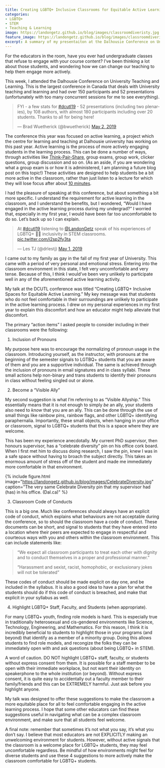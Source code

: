 ```yaml
---
title: Creating LGBTQ+ Inclusive Classrooms for Equitable Active Learning
categories:
- LGBTQ+
- STEM
- Teaching & Learning
image: https://landongetz.github.io/blog/images/classroomdiveristy.jpg
feature_image: https://landongetz.github.io/blog/images/classroomdiveristy.jpg
excerpt: A summary of my presentaiton at the Dalhousie Conference on University Teaching and Learning on LGBTQ+ Inclusive Spaces. "Quick tips" included! 
---
```


For the educators in the room, have you ever had undergraduate classes that refuse to engage with your course content? I’ve been thinking a lot about those students, and wondering how we can change our teaching to help them engage more actively. 

This week, I attended the Dalhousie Conference on University Teaching and Learning. This is the largest conference in Canada that deals with University teaching and learning and had over 150 participants and 52 presentations (unfortunately with too many concurrent sessions for me to see everything).

<blockquote class="twitter-tweet tw-align-center" data-lang="en"><p lang="en" dir="ltr">FYI - a few stats for <a href="https://twitter.com/hashtag/dcutl19?src=hash&amp;ref_src=twsrc%5Etfw">#dcutl19</a> - 52 presentations (including two plenaries), by 108 authors, with almost 180 participants including over 20 students.  Thanks to all for being here!</p>&mdash; Brad Wuetherick (@bwuetherick) <a href="https://twitter.com/bwuetherick/status/1123936462188056576?ref_src=twsrc%5Etfw">May 2, 2019</a></blockquote>
<script async src="https://platform.twitter.com/widgets.js" charset="utf-8"></script>

The conference this year was focused on active learning, a project which the centre for learning and teaching at Dalhousie university has working on this past year. Active learning is the process of more actively engaging students in the learning process. This can be done a number of ways, through activities like <a href="http://www.adlit.org/strategies/23277/">Think-Pair-Share</a>, group exams, group work, clicker questions, group discussion and so on. (As an aside, if you are wondering what a group exam is or how it is administered, I am planning a future blog post on this topic!) These activities are designed to help students be a bit more active in the classroom, rather than just listen to a lecture for which they will lose focus after about <a href="https://www.opencolleges.edu.au/informed/features/30-tricks-for-capturing-students-attention/">10 minutes</a>.

I had the pleasure of speaking at this conference, but about something a bit more specific. I understand the requirement for active learning in the classroom, and I understand the benefits, but I wondered, “Would I have engaged in the active learning process during my undergrad?” I worried that, especially in my first year, I would have been far too uncomfortable to do so. Let’s back up so I can explain.

<blockquote class="twitter-tweet tw-align-center" data-lang="en"><p lang="en" dir="ltr">At <a href="https://twitter.com/hashtag/dcutl19?src=hash&amp;ref_src=twsrc%5Etfw">#dcutl19</a> listening to <a href="https://twitter.com/LandonGetz?ref_src=twsrc%5Etfw">@LandonGetz</a> speak of his experiences of LGBTQ+ 🏳️‍🌈 inclusivity in STEM classrooms. <a href="https://t.co/i2sp2fy3ta">pic.twitter.com/i2sp2fy3ta</a></p>&mdash; Les TJ (@drlestj) <a href="https://twitter.com/drlestj/status/1123637049737842689?ref_src=twsrc%5Etfw">May 1, 2019</a></blockquote>
<script async src="https://platform.twitter.com/widgets.js" charset="utf-8"></script>

I came out to my family as gay in the fall of my first year of University. This came with a period of very personal and emotional stress. Entering into the classroom environment in this state, I felt very uncomfortable and very tense. Because of this, I think I would’ve been very unlikely to participate well in any of the aforementioned active learning activity.

My talk at the DCUTL conference was titled “Creating LGBTQ+ Inclusive Spaces for Equitable Active Learning.” My key message was that students who do not feel comfortable in their surroundings are unlikely to participate in the active learning process. I drew on my personal experiences in my first year to explain this discomfort and how an educator might help alleviate that discomfort.

The primary “action items” I asked people to consider including in their classrooms were the following:

1. Inclusion of Pronouns

My purpose here was to encourage the normalizing of pronoun usage in the classroom. Introducing yourself, as the instructor, with pronouns at the beginning of the semester signals to LGTBQ+ students that you are aware of them and you are a supportive individual. The same is achieved through the inclusion of pronouns in email signatures and in class syllabi. These small actions help non-binary and trans students to identify their pronouns in class without feeling singled out or alone.

2. Become a “Visible Ally”

My second suggestion is what I’m referring to as “Visible Allyship.” This essentially means that it is not enough to simply *be* an ally, your students also need to *know* that you are an ally. This can be done through the use of small things like rainbow pins, rainbow flags, and other LGBTQ+ identifying paraphernalia. Importantly, these small objects, when hanging in your office or classroom, signal to LGBTQ+ students that this is a space where they are welcome.

This has been my experience anecdotally. My current PhD supervisor, then honours supervisor, has a “celebrate diversity” pin on his office cork board. When I first met him to discuss doing research, I saw the pin, knew I was in a safe space without having to broach the subject directly. This takes an enormous amount of stress off of the student and made me immediately more comfortable in that environment.

{% include figure.html image="https://landongetz.github.io/blog/images/CelebrateDiversity.jpg" caption="The very same Celebrate Diversity pin that my supervisor had (has) in his office. (Dal.ca)" %}

3. Classroom Code of Conducts

This is a big one. Much like conferences should always have an explicit code of conduct, which explains what behaviours are not acceptable during the conference, so to should the classroom have a code of conduct. These documents can be short, and signal to students that they have entered into a location where their peers are expected to engage in respectful and courteous ways with you and others within the classroom environment. This can include statements like:

<blockquote>
  <p>“We expect all classroom participants to treat each other with dignity and to conduct themselves in a proper and professional manner.”
</p>
    <p>“Harassment and sexist, racist, homophobic, or exclusionary jokes will not be tolerated”
</p>
</blockquote>

These codes of conduct should be made explicit on day one, and be included in the syllabus. It is also a good idea to have a plan for what the students should do if this code of conduct is breached, and make that explicit in your syllabus as well.

4. Highlight LGBTQ+ Staff, Faculty, and Students (when appropriate).

For many LGBTQ+ youth, finding role models is hard. This is especially true in traditionally heterosexual and cis-gendered environments like Science, Technology, Engineering, and Mathematics. For this reason, I think it is incredibly beneficial to students to highlight those in your programs (and beyond) that identify as a member of a minority group. Doing this allows students to find role models, and recongize the folks they can be immediately open with and ask questions (about being LGBTQ+ in STEM).

A word of caution. DO NOT highlight LGBTQ+ staff, faculty, or students without express consent from them. It is possible for a staff member to be open with their immediate workplace, but not want their identity on speakerphone to the whole institution (or beyond). Without express consent, it is quite easy to accidentally out a faculty member to their family/friends and this can be EXTREMELY harmful. Just ask before you highlight anyone.

My talk was designed to offer these suggestions to make the classroom a more equitable place for all to feel comfortable engaging in the active learning process. I hope that some other educators can find these suggestions useful in navigating what can be a complex classroom environment, and make sure that all students feel welcome.

A final note: remember that sometimes it’s not what you say, it’s what you don’t say. I believe that most educators are not EXPLICITLY making an unwelcoming environment for students. However, without active signals that the classroom is a welcome place for LGBTQ+ students, they may feel uncomfortable regardless. Be mindful of how environments might feel for diverse students and use these 4 suggestions to more actively make the classroom comfortable for LGBTQ+ students.




